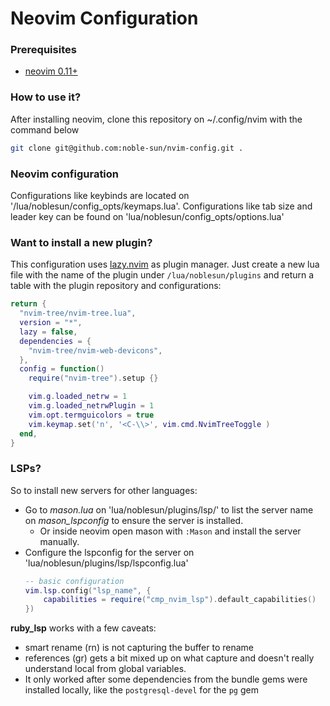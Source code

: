 # Neovim Configuration

### Prerequisites
 - [neovim 0.11+](https://github.com/neovim/neovim/releases/tag/v0.11.0)

### How to use it?

After installing neovim, clone this repository on ~/.config/nvim with the command below
```bash
git clone git@github.com:noble-sun/nvim-config.git .
```

### Neovim configuration

Configurations like keybinds are located on '/lua/noblesun/config_opts/keymaps.lua'.
Configurations like tab size and leader key can be found on 'lua/noblesun/config_opts/options.lua'

### Want to install a new plugin?

This configuration uses [lazy.nvim](https://github.com/folke/lazy.nvim) as plugin manager.
Just create a new lua file with the name of the plugin under `/lua/noblesun/plugins` and return a table with the plugin repository and configurations:
```lua
return {
  "nvim-tree/nvim-tree.lua",
  version = "*",
  lazy = false,
  dependencies = {
    "nvim-tree/nvim-web-devicons",
  },
  config = function()
    require("nvim-tree").setup {}

    vim.g.loaded_netrw = 1
    vim.g.loaded_netrwPlugin = 1
    vim.opt.termguicolors = true
    vim.keymap.set('n', '<C-\\>', vim.cmd.NvimTreeToggle )
  end,
}
```

### LSPs?

So to install new servers for other languages:
 - Go to *mason.lua* on 'lua/noblesun/plugins/lsp/' to list the server name on *mason_lspconfig* to ensure the server is installed.
    - Or inside neovim open mason with `:Mason` and install the server manually.
 - Configure the lspconfig for the server on 'lua/noblesun/plugins/lsp/lspconfig.lua'
    ```lua
    -- basic configuration
    vim.lsp.config("lsp_name", {
        capabilities = require("cmp_nvim_lsp").default_capabilities()
    })
    ```

**ruby_lsp** works with a few caveats:
 - smart rename (<leader>rn) is not capturing the buffer to rename
 - references (<leader>gr) gets a bit mixed up on what capture and doesn't really understand local from global variables.
 - It only worked after some dependencies from the bundle gems were installed locally, like the `postgresql-devel` for the `pg` gem
